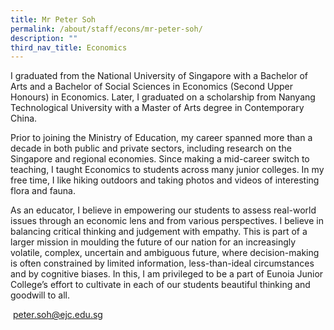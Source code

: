 ```yaml
---
title: Mr Peter Soh
permalink: /about/staff/econs/mr-peter-soh/
description: ""
third_nav_title: Economics
---
```

I graduated from the National University of Singapore with a Bachelor of Arts and a Bachelor of Social Sciences in Economics (Second Upper Honours) in Economics. Later, I graduated on a scholarship from Nanyang Technological University with a Master of Arts degree in Contemporary China.

Prior to joining the Ministry of Education, my career spanned more than a decade in both public and private sectors, including research on the Singapore and regional economies. Since making a mid-career switch to teaching, I taught Economics to students across many junior colleges. In my free time, I like hiking outdoors and taking photos and videos of interesting flora and fauna.

As an educator, I believe in empowering our students to assess real-world issues through an economic lens and from various perspectives. I believe in balancing critical thinking and judgement with empathy. This is part of a larger mission in moulding the future of our nation for an increasingly volatile, complex, uncertain and ambiguous future, where decision-making is often constrained by limited information, less-than-ideal circumstances and by cognitive biases. In this, I am privileged to be a part of Eunoia Junior College’s effort to cultivate in each of our students beautiful thinking and goodwill to all.

 [peter.soh@ejc.edu.sg](mailto:peter.soh@ejc.edu.sg)